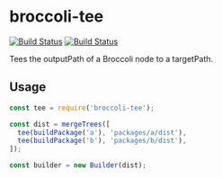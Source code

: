 # broccoli-tee
[![Build Status](https://travis-ci.org/krisselden/broccoli-tee.svg?branch=master)](https://travis-ci.org/krisselden/broccoli-tee) [![Build Status](https://ci.appveyor.com/api/projects/status/32r7s2skrgm9ubva?svg=true)](https://ci.appveyor.com/api/projects/status/32r7s2skrgm9ubva?svg=true)

Tees the outputPath of a Broccoli node to a targetPath.

## Usage

```js
const tee = require('broccoli-tee');

const dist = mergeTrees([
  tee(buildPackage('a'), 'packages/a/dist'),
  tee(buildPackage('b'), 'packages/b/dist'),
]);

const builder = new Builder(dist);
```
